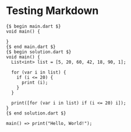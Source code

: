 # Testing Markdown

```run-dartpad:theme-light:mode-dart:run-true
{$ begin main.dart $}
void main() {
  
}
{$ end main.dart $}
{$ begin solution.dart $}
void main() {
  List<int> list = [5, 20, 60, 42, 18, 90, 1];
  
  for (var i in list) {
    if (i <= 20) {
      print (i);
    }
  }
  
  print([for (var i in list) if (i <= 20) i]);
}
{$ end solution.dart $}
```

```run-dartpad:theme-light:mode-flutter:run-true
main() => print("Hello, World!");
```
